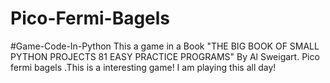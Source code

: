 # Pico-Fermi-Bagels
#Game-Code-In-Python 
This a game in a Book "THE BIG BOOK OF SMALL PYTHON PROJECTS 81 EASY PRACTICE PROGRAMS" By Al Sweigart. Pico fermi  bagels .This is a interesting game!
I am playing this all day!
